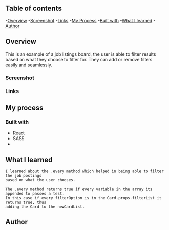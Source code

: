 ## Table of contents 
-[Overview](#overview)
    -[Screenshot](#screenshot)
    -[Links](#links)
-[My Process](#my-process)
    -[Built with](#built-with)
    -[What I learned](#what-i-learned)
-[Author](#author)
## Overview
This is an example of a job listings board, the user is able to filter results
based on what they choose to filter for. They can add or remove filters easily and seamlessly.

### Screenshot

### Links


## My process

### Built with
 - React
 - SASS
 - 
## What I learned
    I learned about the .every method which helped in being able to filter the job postings 
    based on what the user chooses. 

    The .every method returns true if every variable in the array its appended to passes a test. 
    In this case if every filterOption is in the Card.props.filterList it returns true, thus
    adding the Card to the newCardList.
## Author